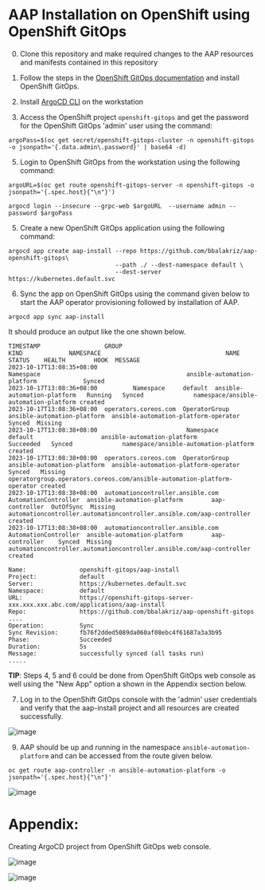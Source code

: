 AAP Installation on OpenShift using OpenShift GitOps
======================================================

0) Clone this repository and make required changes to the AAP resources and manifests contained in this repository

1) Follow the steps in the [OpenShift GitOps documentation](https://docs.openshift.com/gitops/1.10/installing_gitops/installing-openshift-gitops.html#installing-gitops-operator-using-cli_installing-openshift-gitops) and install OpenShift GitOps.

2) Install [ArgoCD CLI](https://argo-cd.readthedocs.io/en/stable/cli_installation/) on the workstation

3) Access the OpenShift project `openshift-gitops` and get the password for the OpenShift GitOps 'admin' user using the command:

```
argoPass=$(oc get secret/openshift-gitops-cluster -n openshift-gitops -o jsonpath='{.data.admin\.password}' | base64 -d)
```

5) Login to OpenShift GitOps from the workstation using the following command:
  
```
argoURL=$(oc get route openshift-gitops-server -n openshift-gitops -o jsonpath='{.spec.host}{"\n"}')

argocd login --insecure --grpc-web $argoURL  --username admin --password $argoPass
```

5) Create a new OpenShift GitOps application using the following command:

```
argocd app create aap-install --repo https://github.com/bbalakriz/aap-openshift-gitops\
                              --path ./ --dest-namespace default \
                              --dest-server https://kubernetes.default.svc
```

6) Sync the app on OpenShift GitOps using the command given below to start the AAP operator provisioning followed by installation of AAP. 

```
argocd app sync aap-install
```

It should produce an output like the one shown below. 

```
TIMESTAMP                  GROUP                                   KIND             NAMESPACE                                   NAME                    STATUS    HEALTH        HOOK  MESSAGE
2023-10-17T13:08:35+08:00                                     Namespace                                         ansible-automation-platform             Synced                        
2023-10-17T13:08:36+08:00          Namespace     default  ansible-automation-platform   Running   Synced              namespace/ansible-automation-platform created
2023-10-17T13:08:36+08:00  operators.coreos.com  OperatorGroup  ansible-automation-platform  ansible-automation-platform-operator    Synced  Missing              
2023-10-17T13:08:38+08:00                         Namespace        default                   ansible-automation-platform           Succeeded   Synced              namespace/ansible-automation-platform created
2023-10-17T13:08:38+08:00  operators.coreos.com  OperatorGroup  ansible-automation-platform  ansible-automation-platform-operator    Synced   Missing              operatorgroup.operators.coreos.com/ansible-automation-platform-operator created
2023-10-17T13:08:38+08:00  automationcontroller.ansible.com  AutomationController  ansible-automation-platform        aap-controller  OutOfSync  Missing              automationcontroller.automationcontroller.ansible.com/aap-controller created
2023-10-17T13:08:38+08:00  automationcontroller.ansible.com  AutomationController  ansible-automation-platform        aap-controller    Synced  Missing              automationcontroller.automationcontroller.ansible.com/aap-controller created

Name:               openshift-gitops/aap-install
Project:            default
Server:             https://kubernetes.default.svc
Namespace:          default
URL:                https://openshift-gitops-server-xxx.xxx.xxx.abc.com/applications/aap-install
Repo:               https://github.com/bbalakriz/aap-openshift-gitops
....
Operation:          Sync
Sync Revision:      fb76f2dded5089da060af08ebc4f61687a3a3b95
Phase:              Succeeded
Duration:           5s
Message:            successfully synced (all tasks run)
.....
```

**TIP**: Steps 4, 5 and 6 could be done from OpenShift GitOps web console as well using the "New App" option a shown in the Appendix section below. 

7) Log in to the OpenShift GitOps console with the 'admin' user credentials and verify that the aap-install project and all resources are created successfully.
   
![image](https://github.com/bbalakriz/aap-openshift-gitops/assets/37283315/b24cf34f-84ac-48b2-8c99-ec76e44e034c)

9) AAP should be up and running in the namespace `ansible-automation-platform` and can be accessed from the route given below. 

```
oc get route aap-controller -n ansible-automation-platform -o jsonpath='{.spec.host}{"\n"}'
```

![image](https://github.com/bbalakriz/aap-openshift-gitops/assets/37283315/bb4eebf9-9ed9-452d-93e4-206b0ae788bc)




Appendix:
=========

Creating ArgoCD project from OpenShift GitOps web console. 

![image](https://github.com/bbalakriz/aap-openshift-gitops/assets/37283315/79d37100-0ca1-4aac-b410-30fda315d5f3)

![image](https://github.com/bbalakriz/aap-openshift-gitops/assets/37283315/0553d1a9-ffb8-48a4-95d4-564e46de511d)
